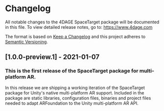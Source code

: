 # Changelog
All notable changes to the 4DAGE SpaceTarget package will be documented in this file.
To view detailed release notes, go to: https://www.4dage.com

The format is based on [Keep a Changelog](http://keepachangelog.com/en/1.0.0/)
and this project adheres to [Semantic Versioning](http://semver.org/spec/v2.0.0.html).

## [1.0.0-preview.1] - 2021-01-07

### This is the first release of the SpaceTarget package for multi-platform AR.

In this release we are shipping a working iteration of the SpaceTarget package for
Unity's native multi-platform AR support.
Included in the package are static libraries, configuration files, binaries
and project files needed to adapt ARFoundation to the Unity multi-platform AR API.